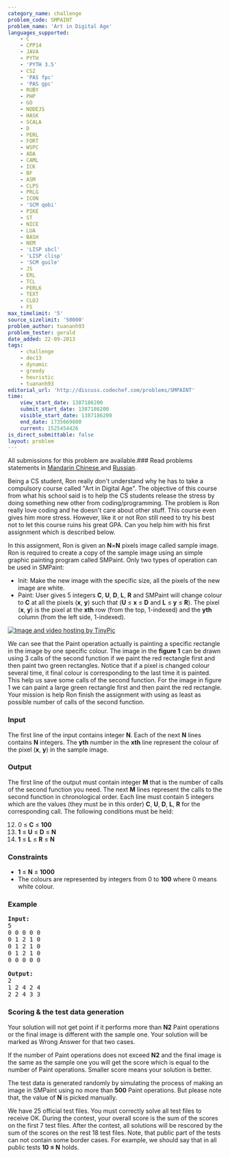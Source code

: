 ```yaml
---
category_name: challenge
problem_code: SMPAINT
problem_name: 'Art in Digital Age'
languages_supported:
    - C
    - CPP14
    - JAVA
    - PYTH
    - 'PYTH 3.5'
    - CS2
    - 'PAS fpc'
    - 'PAS gpc'
    - RUBY
    - PHP
    - GO
    - NODEJS
    - HASK
    - SCALA
    - D
    - PERL
    - FORT
    - WSPC
    - ADA
    - CAML
    - ICK
    - BF
    - ASM
    - CLPS
    - PRLG
    - ICON
    - 'SCM qobi'
    - PIKE
    - ST
    - NICE
    - LUA
    - BASH
    - NEM
    - 'LISP sbcl'
    - 'LISP clisp'
    - 'SCM guile'
    - JS
    - ERL
    - TCL
    - PERL6
    - TEXT
    - CLOJ
    - FS
max_timelimit: '5'
source_sizelimit: '50000'
problem_author: tuananh93
problem_tester: gerald
date_added: 22-09-2013
tags:
    - challenge
    - dec13
    - dynamic
    - greedy
    - heuristic
    - tuananh93
editorial_url: 'http://discuss.codechef.com/problems/SMPAINT'
time:
    view_start_date: 1387186200
    submit_start_date: 1387186200
    visible_start_date: 1387186200
    end_date: 1735669800
    current: 1525454426
is_direct_submittable: false
layout: problem
---
```

All submissions for this problem are available.###  Read problems statements in [Mandarin Chinese ](http://www.codechef.com/download/translated/DEC13/mandarin/SMPAINT.pdf) and [Russian](http://www.codechef.com/download/translated/DEC13/russian/SMPAINT.pdf).

Being a CS student, Ron really don't understand why he has to take a compulsory course called "Art in Digital Age".
The objective of this course from what his school said is to help the CS students release the stress by doing something new other from coding/programming. The problem is Ron really love coding and he doesn't care about other stuff. This course even gives him
more stress. However, like it or not Ron still need to try his best not to let this course ruins his great GPA.
Can you help him with his first assignment which is described below.

In this assignment, Ron is given an **N**×**N** pixels image called sample image. Ron is required to create a copy of the
sample image using an simple graphic painting program called SMPaint. Only two types of operation can be used in SMPaint:

- Init: Make the new image with the specific size, all the pixels of the new image are white.
- Paint: User gives 5 integers **C**, **U**, **D**, **L**, **R** and SMPaint will change colour to **C** at all the pixels (**x**, **y**) such that (**U** ≤ **x** ≤ **D** and **L** ≤ **y** ≤ **R**).
    The pixel (**x**, **y**) is the pixel at the **xth** row (from the top, 1-indexed) and the **yth** column (from the left side, 1-indexed).

[![Image and video hosting by TinyPic](http://i40.tinypic.com/33wa5wo.png)](http://tinypic.com?ref=33wa5wo)

We can see that the Paint operation actually is painting a specific rectangle in the image by one specific colour.
The image in the **figure 1** can be drawn using 3 calls of the second function if we paint the red rectangle first and then paint two
green rectangles. Notice that if a pixel is changed colour several time, it final colour is corresponding to the last time it is painted.
This help us save some calls of the second function. For the image in figure 1 we can paint a large green rectangle first and then paint the red rectangle.
Your mission is help Ron finish the assignment with using as least as possible number of calls of the second function.

### Input

The first line of the input contains integer **N**. Each of the next **N** lines contains **N** integers. The **yth** number in the **xth** line
represent the colour of the pixel (**x**, **y**) in the sample image.

### Output

The first line of the output must contain integer **M** that is the number of calls of the second function you need.
The next **M** lines represent the calls to the second function in chronological order.
Each line must contain 5 integers which are the values (they must be in this order) **C**, **U**, **D**, **L**, **R** for the corresponding call. The following conditions must be held:

12. 0 ≤ **C** ≤ **100**
13. **1** ≤ **U** ≤ **D** ≤ **N**
14. **1** ≤ **L** ≤ **R** ≤ **N**
### Constraints

- **1** ≤ **N** ≤ **1000**
- The colours are represented by integers from 0 to **100** where 0 means white colour.

### Example

<pre>
<b>Input:</b>
5
0 0 0 0 0
0 1 2 1 0
0 1 2 1 0
0 1 2 1 0
0 0 0 0 0

<b>Output:</b>
2
1 2 4 2 4
2 2 4 3 3
</pre>
###  Scoring &amp; the test data generation 

Your solution will not get point if it performs more than **N2** Paint operations or the final image is different
with the sample one. Your solution will be marked as Wrong Answer for that two cases.

If the number of Paint operations does not exceed **N2** and the final image is the same as the sample one
you will get the score which is equal to the number of Paint operations. Smaller score means your solution is better.

The test data is generated randomly by simulating the process of making an image in SMPaint using no more than **500** Paint operations. But please note that, the value of **N** is picked manually.

We have 25 official test files. You must correctly solve all test files to receive OK.
During the contest, your overall score is the sum of the scores on the first 7 test files.
After the contest, all solutions will be rescored by the sum of the scores on the rest 18 test files.
Note, that public part of the tests can not contain some border cases. For example, we should say that
in all public tests **10 ≤ N** holds.
